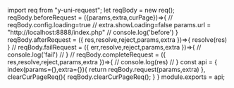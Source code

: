 import req from "y-uni-request";
let reqBody = new req();
reqBody.beforeRequest = ({params,extra,curPage})=>{
	// reqBody.config.loading=true
	// extra.showLoading=false
	params.url = "http://localhost:8888/index.php"
	// console.log('before')
}
reqBody.afterRequest = ({ res,resolve,reject,params,extra })=>{
	resolve(res)
}
// reqBody.failRequest = ({ err,resolve,reject,params,extra })=>{
// 	console.log('fail')
// }
// reqBody.completeRequest = ({ res,resolve,reject,params,extra })=>{
// 	console.log(res)
// }
const api = {
	index(params={},extra={}){
		return reqBody.request(params,extra)
	},
	clearCurPageReq(){
		reqBody.clearCurPageReq();
	}
}
module.exports = api;